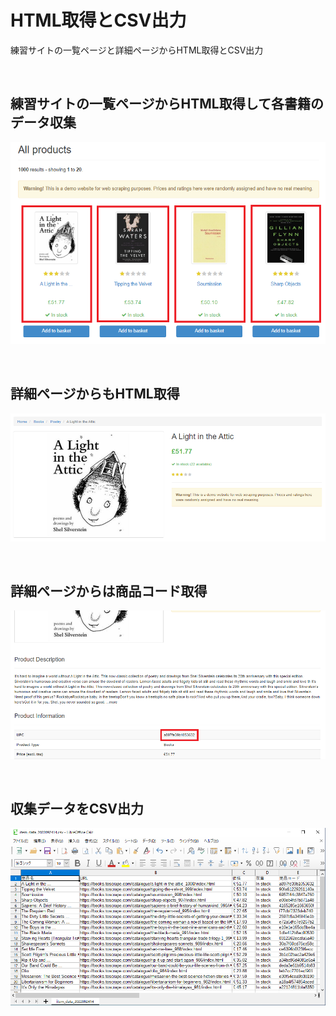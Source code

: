 # HTML取得とCSV出力
練習サイトの一覧ページと詳細ページからHTML取得とCSV出力

<br>

## 練習サイトの一覧ページからHTML取得して各書籍のデータ収集
![画像1](./image01.png)

<br>

## 詳細ページからもHTML取得
![画像2](./image02.png)

<br>

## 詳細ページからは商品コード取得
![画像3](./image03.png)

<br>

## 収集データをCSV出力
![画像4](./image04.png)

<br>
